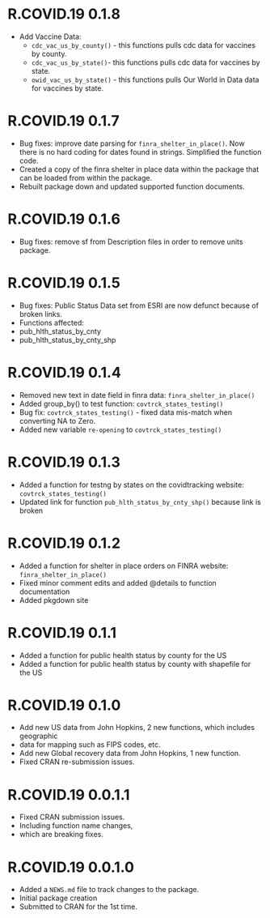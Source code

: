 # R.COVID.19 0.1.8
* Add Vaccine Data:
  * `cdc_vac_us_by_county()` - this functions pulls cdc data for vaccines by county.
  * `cdc_vac_us_by_state()`- this functions pulls cdc data for vaccines by state.
  * `owid_vac_us_by_state()` - this functions pulls Our World in Data data for vaccines by state.

# R.COVID.19 0.1.7
* Bug fixes: improve date parsing for `finra_shelter_in_place()`.  Now there is
no hard coding for dates found in strings. Simplified the function code.
* Created a copy of the finra shelter in place data within the package that can
be loaded from within the package.
* Rebuilt package down and updated supported function documents.

# R.COVID.19 0.1.6
* Bug fixes: remove sf from Description files in order to remove units package.

# R.COVID.19 0.1.5
* Bug fixes: Public Status Data set from ESRI are now defunct because of broken links.
* Functions affected:
*   pub_hlth_status_by_cnty
*   pub_hlth_status_by_cnty_shp

# R.COVID.19 0.1.4
* Removed new text in date field in finra data: `finra_shelter_in_place()`
* Added group_by() to test function: `covtrck_states_testing()`
* Bug fix: `covtrck_states_testing()` - fixed data mis-match when converting NA to Zero.
* Added new variable `re-opening` to `covtrck_states_testing()`

# R.COVID.19 0.1.3
* Added a function for testng by states on the covidtracking website: `covtrck_states_testing()`
* Updated link for function `pub_hlth_status_by_cnty_shp()` because link is broken

# R.COVID.19 0.1.2
* Added a function for shelter in place orders on FINRA website: `finra_shelter_in_place()`
* Fixed minor comment edits and added @details to function documentation
* Added pkgdown site

# R.COVID.19 0.1.1
* Added a function for public health status by county for the US
* Added a function for public health status by county with shapefile for the US

# R.COVID.19 0.1.0
* Add new US data from John Hopkins, 2 new functions, which includes geographic
* data for mapping such as FIPS codes, etc.
* Add new Global recovery data from John Hopkins, 1 new function.
* Fixed CRAN re-submission issues.

# R.COVID.19 0.0.1.1
* Fixed CRAN submission issues.
* Including function name changes,
* which are breaking fixes.

# R.COVID.19 0.0.1.0

* Added a `NEWS.md` file to track changes to the package.
* Initial package creation
* Submitted to CRAN for the 1st time.
